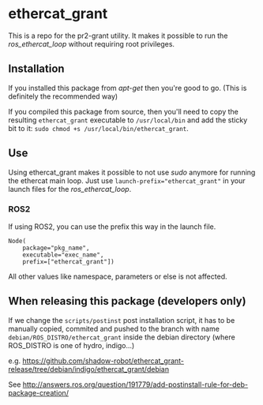 # ethercat_grant

This is a repo for the pr2-grant utility. It makes it possible to run the *ros_ethercat_loop* without requiring root privileges.

## Installation

If you installed this package from *apt-get* then you're good to go. (This is definitely the recommended way)

If you compiled this package from source, then you'll need to copy the resulting `ethercat_grant` executable to `/usr/local/bin` and add the sticky bit to it: `sudo chmod +s /usr/local/bin/ethercat_grant`.

## Use
Using ethercat_grant makes it possible to not use *sudo* anymore for running the ethercat main loop. Just use `launch-prefix="ethercat_grant"` in your launch files for the *ros_ethercat_loop*.

### ROS2

If using ROS2, you can use the prefix this way in the launch file.
```
Node(
    package="pkg_name",
    executable="exec_name",
    prefix=["ethercat_grant"])
```
All other values like namespace, parameters or else is not affected.

## When releasing this package (developers only)

If we change the `scripts/postinst` post installation script, it has to be manually copied, commited and pushed to the branch with name `debian/ROS_DISTRO/ethercat_grant` inside the debian directory (where ROS_DISTRO is one of hydro, indigo...)

e.g. https://github.com/shadow-robot/ethercat_grant-release/tree/debian/indigo/ethercat_grant/debian


See http://answers.ros.org/question/191779/add-postinstall-rule-for-deb-package-creation/

